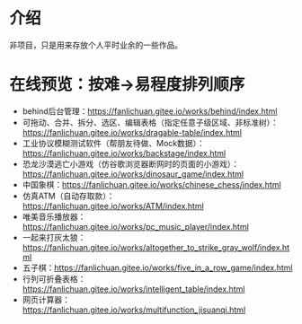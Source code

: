 # 介绍
非项目，只是用来存放个人平时业余的一些作品。
# 在线预览：按难->易程度排列顺序

* behind后台管理：https://fanlichuan.gitee.io/works/behind/index.html
* 可拖动、合并、拆分、选区、编辑表格（指定任意子级区域、非标准树）：https://fanlichuan.gitee.io/works/dragable-table/index.html
* 工业协议模糊测试软件（帮朋友待做、Mock数据）：https://fanlichuan.gitee.io/works/backstage/index.html
* 恐龙沙漠逃亡小游戏（仿谷歌浏览器断网时的页面的小游戏）：https://fanlichuan.gitee.io/works/dinosaur_game/index.html
* 中国象棋：https://fanlichuan.gitee.io/works/chinese_chess/index.html
* 仿真ATM（自动存取款）：https://fanlichuan.gitee.io/works/ATM/index.html
* 唯美音乐播放器：https://fanlichuan.gitee.io/works/pc_music_player/index.html
* 一起来打灰太狼：https://fanlichuan.gitee.io/works/altogether_to_strike_gray_wolf/index.html
* 五子棋：https://fanlichuan.gitee.io/works/five_in_a_row_game/index.html
* 行列可折叠表格：https://fanlichuan.gitee.io/works/intelligent_table/index.html
* 网页计算器：https://fanlichuan.gitee.io/works/multifunction_jisuanqi.html